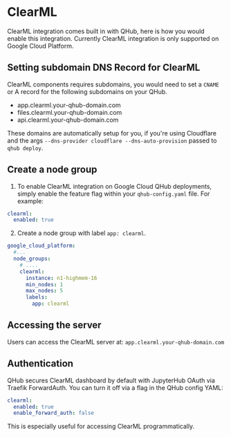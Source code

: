 # ClearML

ClearML integration comes built in with QHub, here is how you would enable this integration. Currently ClearML integration is only supported on Google Cloud Platform.

## Setting subdomain DNS Record for ClearML

ClearML components requires subdomains, you would need to set a `CNAME` or A record for the following subdomains on your QHub.

- app.clearml.your-qhub-domain.com
- files.clearml.your-qhub-domain.com
- api.clearml.your-qhub-domain.com

These domains are automatically setup for you, if you're using Cloudflare and the args `--dns-provider cloudflare --dns-auto-provision` passed to `qhub deploy`.

## Create a node group

1. To enable ClearML integration on Google Cloud QHub deployments, simply enable the feature flag within your `qhub-config.yaml` file. For example:

```yaml
clearml:
  enabled: true
```

2. Create a node group with label `app: clearml`.

```yaml
google_cloud_platform:
  #...
  node_groups:
    # ....
    clearml:
      instance: n1-highmem-16
      min_nodes: 1
      max_nodes: 5
      labels:
        app: clearml
```

## Accessing the server

Users can access the ClearML server at: `app.clearml.your-qhub-domain.com`

## Authentication

QHub secures ClearML dashboard by default with JupyterHub OAuth via Traefik ForwardAuth. You can turn it off via a flag in the QHub config YAML:

```yaml
clearml:
  enabled: true
  enable_forward_auth: false
```

This is especially useful for accessing ClearML programmatically.
